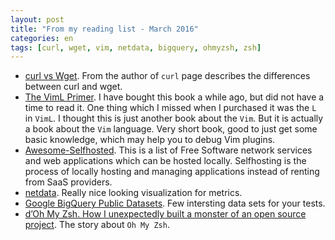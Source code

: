 ```yaml
---
layout: post
title: "From my reading list - March 2016"
categories: en
tags: [curl, wget, vim, netdata, bigquery, ohmyzsh, zsh]
---
```


- [curl vs Wget](https://daniel.haxx.se/docs/curl-vs-wget.html). From the
    author of `curl` page describes the differences between curl and wget.
- [The VimL Primer](https://pragprog.com/book/bkviml/the-viml-primer). I have
    bought this book a while ago, but did not have a time to read it. One thing
    which I missed when I purchased it was the `L` in `VimL`. I thought this is
    just another book about the `Vim`. But it is actually a book about the
    `Vim` language. Very short book, good to just get some basic knowledge,
    which may help you to debug Vim plugins.
- [Awesome-Selfhosted](https://github.com/Kickball/awesome-selfhosted). This is
    a list of Free Software network services and web applications which can be
    hosted locally. Selfhosting is the process of locally hosting and managing
    applications instead of renting from SaaS providers.
- [netdata](http://netdata.firehol.org). Really nice looking visualization for
    metrics.
- [Google BigQuery Public
    Datasets](https://cloud.google.com/bigquery/public-data/). Few intersting
    data sets for your tests.
- [d’Oh My Zsh. How I unexpectedly built a monster of an open source
    project](https://medium.com/@robbyrussell/d-oh-my-zsh-af99ca54212c#.d1yyiw47n).
    The story about `Oh My Zsh`.
